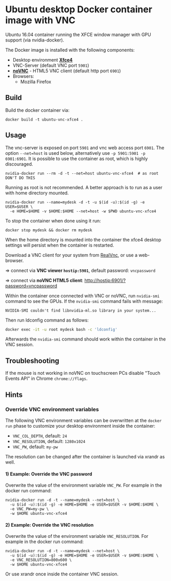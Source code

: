 # Ubuntu desktop Docker container image with VNC

Ubuntu 16.04 container running the XFCE window manager with GPU support
(via nvidia-docker).

The Docker image is installed with the following components:

* Desktop environment [**Xfce4**](http://www.xfce.org)
* VNC-Server (default VNC port `5901`)
* [**noVNC**](https://github.com/kanaka/noVNC) - HTML5 VNC client (default http port `6901`)
* Browsers:
  * Mozilla Firefox

## Build
Build the docker container via:

    docker build -t ubuntu-vnc-xfce4 .

## Usage
The vnc-server is exposed on port `5901` and vnc web access port `6901`. The
option ```--net=host``` is used below, alternatively use
```-p 5901:5901 -p 6901:6901```. It is possible to use the container as root,
which is highly discouraged.

    nvidia-docker run --rm -d -t --net=host ubuntu-vnc-xfce4  # as root DON'T DO THIS

Running as root is not recommended. A better approach is to run as a user with
home directory mounted.

    nvidia-docker run --name=mydesk -d -t -u $(id -u):$(id -g) -e USER=$USER \
      -e HOME=$HOME -v $HOME:$HOME --net=host -w $PWD ubuntu-vnc-xfce4

To stop the container when done using it run:

    docker stop mydesk && docker rm mydesk

When the home directory is mounted into the container the xfce4 desktop settings
will persist when the container is restarted.

Download a VNC client for your system from
[RealVnc](https://www.realvnc.com/download/viewer/), or use a web-browser.

=> connect via __VNC viewer `hostip:5901`__, default password: `vncpassword`

=> connect via __noVNC HTML5 client__: [http://hostip:6901/?password=vncpassword]()

Within the container once connected with VNC or noVNC, run `nvidia-smi` command
to see the GPUs. If the `nvidia-smi` command fails with message:
```
NVIDIA-SMI couldn't find libnvidia-ml.so library in your system...
```

Then run ldconfig command as follows:
```bash
docker exec -it -u root mydesk bash -c 'ldconfig'
```

Afterwards the `nvidia-smi` command should work within the container in the VNC
session.


## Troubleshooting
If the mouse is not working in noVNC on touchscreen PCs disable "Touch Events
API" in Chrome ```chrome://flags```.

## Hints

### Override VNC environment variables
The following VNC environment variables can be overwritten at the `docker run`
phase to customize your desktop environment inside the container:
* `VNC_COL_DEPTH`, default: `24`
* `VNC_RESOLUTION`, default: `1280x1024`
* `VNC_PW`, default: `my-pw`

The resolution can be changed after the container is launched via xrandr as well.

#### 1) Example: Override the VNC password
Overwrite the value of the environment variable `VNC_PW`. For example in
the docker run command:

    nvidia-docker run -d -t --name=mydesk --net=host \
      -u $(id -u):$(id -g) -e HOME=$HOME -e USER=$USER -v $HOME:$HOME \
      -e VNC_PW=my-pw \
      -w $HOME ubuntu-vnc-xfce4

#### 2) Example: Override the VNC resolution
Overwrite the value of the environment variable `VNC_RESOLUTION`. For
example in the docker run command:

    nvidia-docker run -d -t --name=mydesk --net=host \
      -u $(id -u):$(id -g) -e HOME=$HOME -e USER=$USER -v $HOME:$HOME \
      -e VNC_RESOLUTION=800x600 \
      -w $HOME ubuntu-vnc-xfce4

Or use xrandr once inside the container VNC session.

